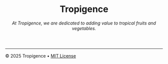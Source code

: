 <header>

<!--
  <<< Author notes: Course header >>>
  Include a 1280×640 image, course title in sentence case, and a concise description in emphasis.
  In your repository settings: enable template repository, add your 1280×640 social image, auto delete head branches.
  Add your open source license, GitHub uses MIT license.
-->

# Tropigence

_At Tropigence, we are dedicated to adding value to tropical fruits and vegetables._

</header>

<!--
  <<< Author notes: Finish >>>
  Review what we learned, ask for feedback, provide next steps.
-->





<footer>

<!--
  <<< Author notes: Footer >>>
  Add a link to get support, GitHub status page, code of conduct, license link.
-->

---

&copy; 2025 Tropigence &bull; [MIT License](https://gh.io/mit)

</footer>
